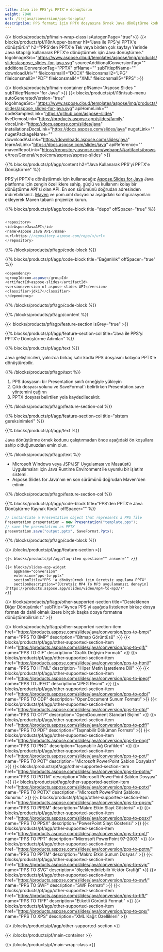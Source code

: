 ```yaml
---
title: Java ile PPS'yi PPTX'e dönüştürün
weight: 7840
url: /tr/java/conversion/pps-to-pptx/ 
description: PPS formatı için PPTX dosyasına örnek Java dönüştürme kodu. PowerPoint ve OpenOffice sunumlarını herhangi bir Web veya Masaüstü Java tabanlı Uygulama içinde PPTX'e aktarmak için bu örnek kodu kullanın.
---
```


{{< blocks/products/pf/main-wrap-class isAutogenPage="true">}}
{{< blocks/products/pf/i18n/upper-banner h1="Java ile PPS'yi PPTX'e dönüştürün" h2="PPS'den PPTX'e Tek veya birden çok sayfayı Yerinde Java kitaplığı kullanarak PPTX'e dönüştürmek için Java dönüştürme." logoImageSrc="https://www.aspose.cloud/templates/aspose/img/products/slides/aspose_slides-for-java.svg" sourceAdditionalConversionTag="" additionalConversionTag="PPTX" pfName="" subTitlepfName="" downloadUrl="" fileiconsmall1="DOCX" fileiconsmall2="JPG" fileiconsmall3="PDF" fileiconsmall4="XML" fileiconsmall5="PPS" >}}

{{< blocks/products/pf/main-container pfName="Aspose.Slides " subTitlepfName="for Java" >}}
{{< blocks/products/pf/i18n/sub-menu autoGeneratedVersion="true" logoImageSrc="https://www.aspose.cloud/templates/aspose/img/products/slides/aspose_slides-for-java.svg" apiHomeLink="" codeSamplesLink="https://github.com/aspose-slides" liveDemosLink="https://products.aspose.app/slides/family" docsLink="https://docs.aspose.com/slides/java" installationsDocsLink="https://docs.aspose.com/slides/java" nugetLink="" nugetPackageName="" downloadAsLink="https://downloads.aspose.com/slides/java" learnAsLink="https://docs.aspose.com/slides/java" apiReference="" mavenRepoLink="https://repository.aspose.com/webapp/#/artifacts/browse/tree/General/repo/com/aspose/aspose-slides" >}}

{{% blocks/products/pf/agp/content h2="Java Kullanarak PPS'yi PPTX'e Dönüştürme" %}}

 PPS'yi PPTX'e dönüştürmek için kullanacağız
 [Aspose.Slides for Java](https://products.aspose.com/slides/java)
 Java platformu için zengin özelliklere sahip, güçlü ve kullanımı kolay bir dönüştürme API'si olan API. En son sürümünü doğrudan adresinden indirebilirsiniz.
 [Maven](https://repository.aspose.com/webapp/#/artifacts/browse/tree/General/repo/com/aspose/aspose-slides)
 ve pom.xml dosyasına aşağıdaki konfigürasyonları ekleyerek Maven tabanlı projenize kurun.

{{% blocks/products/pf/agp/code-block title="depo" offSpacer="true" %}}

```cs

<repository>
<id>AsposeJavaAPI</id>
<name>Aspose Java API</name>
<url>https://repository.aspose.com/repo/</url>
</repository>

```

{{% /blocks/products/pf/agp/code-block %}}

{{% blocks/products/pf/agp/code-block title="Bağımlılık" offSpacer="true" %}}

```cs
<dependency>
<groupId>com.aspose</groupId>
<artifactId>aspose-slides</artifactId>
<version>version of aspose-slides API</version>
<classifier>jdk17</classifier>
</dependency>

```

{{% /blocks/products/pf/agp/code-block %}}

{{% /blocks/products/pf/agp/content %}}

{{< blocks/products/pf/agp/feature-section isGrey="true" >}}

{{% blocks/products/pf/agp/feature-section-col title="Java ile PPS'yi PPTX'e Dönüştürme Adımları" %}}

{{% blocks/products/pf/agp/text %}}

 Java geliştiricileri, yalnızca birkaç satır kodla PPS dosyasını kolayca PPTX'e dönüştürebilir.

{{% /blocks/products/pf/agp/text %}}

1. PPS dosyasını bir Presentation sınıfı örneğiyle yükleyin
1. Çıktı dosyası yolunu ve SaveFormat'ı belirtirken Presentation.save yöntemini çağırın
1. PPTX dosyası belirtilen yola kaydedilecektir.

{{% /blocks/products/pf/agp/feature-section-col %}}

{{% blocks/products/pf/agp/feature-section-col title="sistem gereksinimleri" %}}

{{% blocks/products/pf/agp/text %}}

 Java dönüştürme örnek kodunu çalıştırmadan önce aşağıdaki ön koşullara sahip olduğunuzdan emin olun.

{{% /blocks/products/pf/agp/text %}}

- Microsoft Windows veya JSP/JSF Uygulaması ve Masaüstü Uygulamaları için Java Runtime Environment ile uyumlu bir işletim sistemi.
- Aspose.Slides for Java'nın en son sürümünü doğrudan Maven'den edinin.

{{% /blocks/products/pf/agp/feature-section-col %}}

{{% blocks/products/pf/agp/code-block title="PPS'den PPTX'e Java Dönüştürme Kaynak Kodu" offSpacer="" %}}

```cs
// instantiate a Presentation object that represents a PPS file
Presentation presentation = new Presentation("template.pps");
// save the presentation as PPTX
presentation.save("output.pptx", SaveFormat.Pptx);   

```

{{% /blocks/products/pf/agp/code-block %}}

{{< /blocks/products/pf/agp/feature-section >}}

    {{< blocks/products/pf/agp/faq-item question="" answer="" >}}
 

<!-- aboutfile Starts -->

<!-- aboutfile Ends -->

    {{< blocks/slides-app-widget 
        appName="conversion"
        extension="pps-to-pptx"
        sectionTitle="PPS 'a dönüştürmek için ücretsiz uygulama PPTX" 
        sectionDescription="[Ücretsiz MP4 To MP3 uygulamamızı deneyin](https://products.aspose.app/slides/video/mp4-to-mp3/)" 
    >}}
    
{{< blocks/products/pf/agp/other-supported-section title="Desteklenen Diğer Dönüşümler" subTitle="Ayrıca PPS'yi aşağıda listelenen birkaç dosya formatı da dahil olmak üzere birçok başka dosya formatına dönüştürebilirsiniz." >}}

{{< blocks/products/pf/agp/other-supported-section-item href="https://products.aspose.com/slides/java/conversion/pps-to-bmp/" name="PPS TO BMP" description="Bitmap Görüntüsü" >}}
{{< blocks/products/pf/agp/other-supported-section-item href="https://products.aspose.com/slides/java/conversion/pps-to-gif/" name="PPS TO GIF" description="Grafik Değişim Formatı" >}}
{{< blocks/products/pf/agp/other-supported-section-item href="https://products.aspose.com/slides/java/conversion/pps-to-html/" name="PPS TO HTML" description="Hiper Metin İşaretleme Dili" >}}
{{< blocks/products/pf/agp/other-supported-section-item href="https://products.aspose.com/slides/java/conversion/pps-to-jpeg/" name="PPS TO JPEG" description="JPEG Resmi" >}}
{{< blocks/products/pf/agp/other-supported-section-item href="https://products.aspose.com/slides/java/conversion/pps-to-odp/" name="PPS TO ODP" description="OpenDocument Sunum Formatı" >}}
{{< blocks/products/pf/agp/other-supported-section-item href="https://products.aspose.com/slides/java/conversion/pps-to-otp/" name="PPS TO OTP" description="OpenDocument Standart Biçimi" >}}
{{< blocks/products/pf/agp/other-supported-section-item href="https://products.aspose.com/slides/java/conversion/pps-to-pdf/" name="PPS TO PDF" description="Taşınabilir Döküman Formatı" >}}
{{< blocks/products/pf/agp/other-supported-section-item href="https://products.aspose.com/slides/java/conversion/pps-to-png/" name="PPS TO PNG" description="taşınabilir Ağ Grafikleri" >}}
{{< blocks/products/pf/agp/other-supported-section-item href="https://products.aspose.com/slides/java/conversion/pps-to-pot/" name="PPS TO POT" description="Microsoft PowerPoint Şablon Dosyaları" >}}
{{< blocks/products/pf/agp/other-supported-section-item href="https://products.aspose.com/slides/java/conversion/pps-to-potm/" name="PPS TO POTM" description="Microsoft PowerPoint Şablon Dosyası" >}}
{{< blocks/products/pf/agp/other-supported-section-item href="https://products.aspose.com/slides/java/conversion/pps-to-potx/" name="PPS TO POTX" description="Microsoft PowerPoint Şablonu Sunumu" >}}
{{< blocks/products/pf/agp/other-supported-section-item href="https://products.aspose.com/slides/java/conversion/pps-to-ppsm/" name="PPS TO PPSM" description="Makro Etkin Slayt Gösterisi" >}}
{{< blocks/products/pf/agp/other-supported-section-item href="https://products.aspose.com/slides/java/conversion/pps-to-ppsx/" name="PPS TO PPSX" description="PowerPoint Slayt Gösterisi" >}}
{{< blocks/products/pf/agp/other-supported-section-item href="https://products.aspose.com/slides/java/conversion/pps-to-ppt/" name="PPS TO PPT" description="Microsoft PowerPoint 97-2003" >}}
{{< blocks/products/pf/agp/other-supported-section-item href="https://products.aspose.com/slides/java/conversion/pps-to-pptm/" name="PPS TO PPTM" description="Makro Etkin Sunum Dosyası" >}}
{{< blocks/products/pf/agp/other-supported-section-item href="https://products.aspose.com/slides/java/conversion/pps-to-svg/" name="PPS TO SVG" description="ölçeklendirilebilir Vektör Grafiği" >}}
{{< blocks/products/pf/agp/other-supported-section-item href="https://products.aspose.com/slides/java/conversion/pps-to-swf/" name="PPS TO SWF" description="SWF Formatı" >}}
{{< blocks/products/pf/agp/other-supported-section-item href="https://products.aspose.com/slides/java/conversion/pps-to-tiff/" name="PPS TO TIFF" description="Etiketli Görüntü Formatı" >}}
{{< blocks/products/pf/agp/other-supported-section-item href="https://products.aspose.com/slides/java/conversion/pps-to-xps/" name="PPS TO XPS" description="XML Kağıt Özellikleri" >}}

{{< /blocks/products/pf/agp/other-supported-section >}}

{{< /blocks/products/pf/main-container >}}
    
{{< /blocks/products/pf/main-wrap-class >}}
